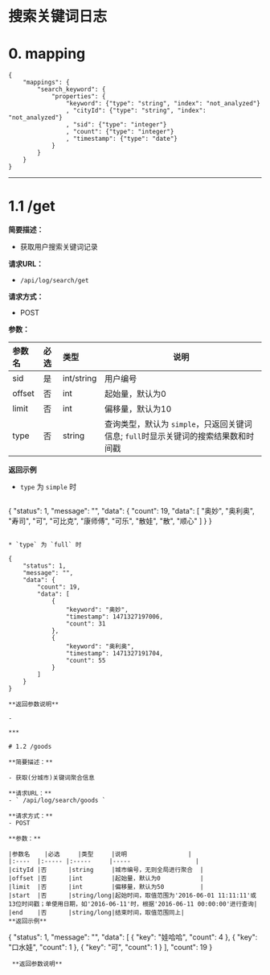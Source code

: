 
# 搜索关键词日志

# 0. mapping
```
{
    "mappings": {
        "search_keyword": {
            "properties": {
                "keyword": {"type": "string", "index": "not_analyzed"}
                , "cityId": {"type": "string", "index": "not_analyzed"}
                , "sid": {"type": "integer"}
                , "count": {"type": "integer"}
                , "timestamp": {"type": "date"}
            }
        }
    }
}
```
***

# 1.1 /get

**简要描述：** 

- 获取用户搜索关键词记录

**请求URL：** 
- ` /api/log/search/get `
  
**请求方式：**
- POST

**参数：** 

|参数名	|必选  	|类型		|说明					|
|:----	|:-----	|:-----		|-----					|
|sid 	|是		|int/string	|用户编号				|
|offset	|否		|int		|起始量，默认为0			|
|limit	|否		|int 		|偏移量，默认为10			|
|type	|否		|string		|查询类型，默认为 `simple`，只返回关键词信息; `full`时显示关键词的搜索结果数和时间戳|

 **返回示例**
* `type` 为 `simple` 时	
  ``` 
{
    "status": 1,
    "message": "",
    "data": {
        "count": 19,
        "data": [
            "奥妙",
            "奥利奥",
            "寿司",
            "可",
            "可比克",
            "康师傅",
            "可乐",
            "散娃",
            "散",
            "顺心"
        ]
    }
}
  ```

* `type` 为 `full` 时
  ```
	{
	    "status": 1,
	    "message": "",
	    "data": {
	        "count": 19,
	        "data": [
	            {
	                "keyword": "奥妙",
	                "timestamp": 1471327197006,
	                "count": 31
	            },
	            {
	                "keyword": "奥利奥",
	                "timestamp": 1471327191704,
	                "count": 55
	            }
	        ]
	    }
	}
  ``` 
 **返回参数说明** 

- 

***

# 1.2 /goods

**简要描述：** 

- 获取(分城市)关键词聚合信息

**请求URL：** 
- ` /api/log/search/goods `
  
**请求方式：**
- POST

**参数：** 

|参数名	|必选  	|类型		|说明					|
|:----	|:-----	|:-----		|-----					|
|cityId |否		|string		|城市编号，无则全局进行聚合	|
|offset	|否		|int		|起始量，默认为0			|
|limit	|否		|int 		|偏移量，默认为50			|
|start	|否		|string/long|起始时间，取值范围为'2016-06-01 11:11:11'或13位时间戳；单使用日期，如'2016-06-11'时，根据'2016-06-11 00:00:00'进行查询|
|end	|否		|string/long|结束时间，取值范围同上|
 **返回示例**
```
{
    "status": 1,
    "message": "",
    "data": [
        {
            "key": "娃哈哈",
            "count": 4
        },
        {
            "key": "口水娃",
            "count": 1
        },
        {
            "key": "可",
            "count": 1
        }
    ],
    "count": 19
}
```
 **返回参数说明** 
